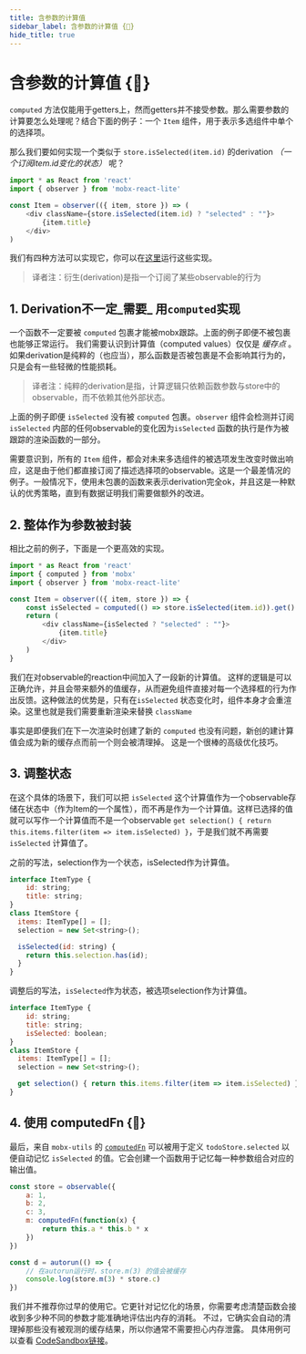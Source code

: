 ```yaml
---
title: 含参数的计算值
sidebar_label: 含参数的计算值 {🚀}
hide_title: true
---
```


<script async type="text/javascript" src="//cdn.carbonads.com/carbon.js?serve=CEBD4KQ7&placement=mobxjsorg" id="_carbonads_js"></script>

# 含参数的计算值 {🚀}

`computed` 方法仅能用于getters上，然而getters并不接受参数。那么需要参数的计算要怎么处理呢？结合下面的例子：一个 `Item` 组件，用于表示多选组件中单个的选择项。

那么我们要如何实现一个类似于 `store.isSelected(item.id)` 的derivation _（一个订阅item.id变化的状态）_ 呢？

```javascript
import * as React from 'react'
import { observer } from 'mobx-react-lite'

const Item = observer(({ item, store }) => (
    <div className={store.isSelected(item.id) ? "selected" : ""}>
        {item.title}
    </div>
)
```

我们有四种方法可以实现它，你可以在[这里](https://codesandbox.io/s/multi-selection-odup1?file=/src/index.tsx)运行这些实现。

> 译者注：衍生(derivation)是指一个订阅了某些observable的行为

## 1. Derivation不一定_需要_ 用`computed`实现


一个函数不一定要被 `computed` 包裹才能被mobx跟踪。上面的例子即便不被包裹也能够正常运行。
我们需要认识到计算值（computed values）仅仅是 _缓存点_ 。
如果derivation是纯粹的（也应当），那么函数是否被包裹是不会影响其行为的，只是会有一些轻微的性能损耗。

> 译者注：纯粹的derivation是指，计算逻辑只依赖函数参数与store中的observable，而不依赖其他外部状态。

上面的例子即便 `isSelected` 没有被 `computed` 包裹。`observer` 组件会检测并订阅 `isSelected` 内部的任何observable的变化因为`isSelected` 函数的执行是作为被跟踪的渲染函数的一部分。

需要意识到，所有的 `Item` 组件，都会对未来多选组件的被选项发生改变时做出响应，这是由于他们都直接订阅了描述选择项的observable。这是一个最差情况的例子。一般情况下，使用未包裹的函数来表示derivation完全ok，并且这是一种默认的优秀策略，直到有数据证明我们需要做额外的改进。

## 2. 整体作为参数被封装

相比之前的例子，下面是一个更高效的实现。

```javascript
import * as React from 'react'
import { computed } from 'mobx'
import { observer } from 'mobx-react-lite'

const Item = observer(({ item, store }) => {
    const isSelected = computed(() => store.isSelected(item.id)).get()
    return (
        <div className={isSelected ? "selected" : ""}>
            {item.title}
        </div>
    )
}
```

我们在对observable的reaction中间加入了一段新的计算值。
这样的逻辑是可以正确允许，并且会带来额外的值缓存，从而避免组件直接对每一个选择框的行为作出反馈。这种做法的优势是，只有在`isSelected` 状态变化时，组件本身才会重渲染。这里也就是我们需要重新渲染来替换 `className`

事实是即便我们在下一次渲染时创建了新的 `computed` 也没有问题，新创的建计算值会成为新的缓存点而前一个则会被清理掉。
这是一个很棒的高级优化技巧。

## 3. 调整状态

在这个具体的场景下，我们可以把 `isSelected` 这个计算值作为一个observable存储在状态中（作为Item的一个属性），而不再是作为一个计算值。这样已选择的值就可以写作一个计算值而不是一个observable `get selection() { return this.items.filter(item => item.isSelected) }`，于是我们就不再需要 `isSelected` 计算值了。

之前的写法，selection作为一个状态，isSelected作为计算值。
```js
interface ItemType {
    id: string;
    title: string;
}
class ItemStore {
  items: ItemType[] = [];
  selection = new Set<string>();

  isSelected(id: string) {
    return this.selection.has(id);
  }
}
```

调整后的写法，`isSelected`作为状态，被选项selection作为计算值。
```js
interface ItemType {
    id: string;
    title: string;
    isSelected: boolean;
}
class ItemStore {
  items: ItemType[] = [];
  selection = new Set<string>();

  get selection() { return this.items.filter(item => item.isSelected) }
}
```

## 4. 使用 computedFn {🚀}

最后，来自 `mobx-utils` 的 [`computedFn`](https://github.com/mobxjs/mobx-utils#computedfn)  可以被用于定义 `todoStore.selected` 以便自动记忆 `isSelected` 的值。它会创建一个函数用于记忆每一种参数组合对应的输出值。

```js
const store = observable({
    a: 1,
    b: 2,
    c: 3,
    m: computedFn(function(x) {
        return this.a * this.b * x
    })
})

const d = autorun(() => {
    // 在autorun运行时，store.m(3) 的值会被缓存
    console.log(store.m(3) * store.c)
})
```

我们并不推荐你过早的使用它。它更针对记忆化的场景，你需要考虑清楚函数会接收到多少种不同的参数才能准确地评估出内存的消耗。
不过，它确实会自动的清理掉那些没有被观测的缓存结果，所以你通常不需要担心内存泄露。
具体用例可以查看 [CodeSandbox链接](https://codesandbox.io/s/multi-selection-odup1?file=/src/index.tsx)。
